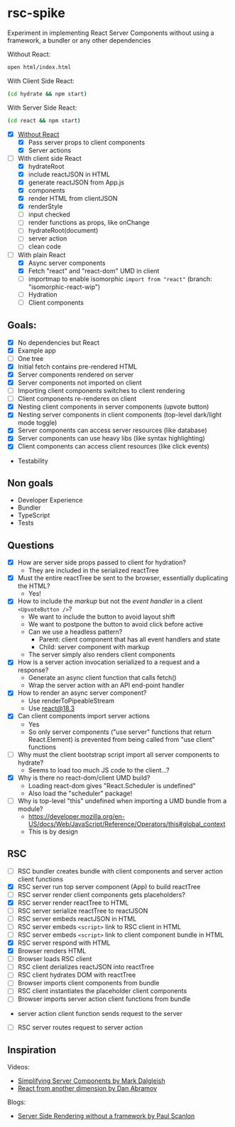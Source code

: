 # rsc-spike

Experiment in implementing React Server Components without using a framework, a bundler or any other dependencies

Without React:

```bash
open html/index.html
```

With Client Side React:

```bash
(cd hydrate && npm start)
```

With Server Side React:

```bash
(cd react && npm start)
```


- [x] [Without React](html/index.html)
  - [x] Pass server props to client components
  - [x] Server actions
- [ ] With client side React
  - [x] hydrateRoot
  - [x] include reactJSON in HTML
  - [x] generate reactJSON from App.js
  - [x] components
  - [x] render HTML from clientJSON
  - [x] renderStyle
  - [ ] input checked
  - [ ] render functions as props, like onChange 
  - [ ] hydrateRoot(document)
  - [ ] server action
  - [ ] clean code
- [ ] With plain React
  - [x] Async server components
  - [x] Fetch "react" and "react-dom" UMD in client
  - [ ] importmap to enable isomorphic `import from "react"` (branch: "isomorphic-react-wip")
  - [ ] Hydration
  - [ ] Client components

## Goals:

- [x] No dependencies but React
- [x] Example app
- [ ] One tree
- [x] Initial fetch contains pre-rendered HTML
- [x] Server components rendered on server
- [x] Server components not imported on client
- [ ] Importing client components switches to client rendering
- [ ] Client components re-renderes on client
- [x] Nesting client components in server components (upvote button)
- [x] Nesting server components in client components (top-level dark/light mode toggle)
- [x] Server components can access server resources (like database)
- [x] Server components can use heavy libs (like syntax highlighting)
- [x] Client components can access client resources (like click events)
- Testability

## Non goals

- Developer Experience
- Bundler
- TypeScript
- Tests

## Questions

- [x] How are server side props passed to client for hydration?
  - They are included in the serialized reactTree
- [x] Must the entire <App /> reactTree be sent to the browser, essentially duplicating the HTML? 
  - Yes!
- [x] How to include the *markup* but not the *event handler* in a client `<UpvoteButton />`?
  - We want to include the button to avoid layout shift
  - We want to postpone the button to avoid click before active
  - Can we use a headless pattern?
    - Parent: client component that has all event handlers and state
    - Child: server component with markup
  - The server simply also renders client components
- [x] How is a server action invocation serialized to a request and a response?
  - Generate an async client function that calls fetch()
  - Wrap the server action with an API end-point handler
- [x] How to render an async server component?
  - Use renderToPipeableStream
  - Use react@18.3
- [x] Can client components import server actions
  - Yes
  - So only server components ("use server" functions that return React.Element) is prevented from being called from "use client" functions
- [ ] Why must the client bootstrap script import all server components to hydrate?
  - Seems to load too much JS code to the client...?
- [x] Why is there no react-dom/client UMD build?
  - Loading react-dom gives "React.Scheduler is undefined"
  - Also load the "scheduler" package!
- [ ] Why is top-level "this" undefined when importing a UMD bundle from a module?
  - https://developer.mozilla.org/en-US/docs/Web/JavaScript/Reference/Operators/this#global_context
  - This is by design

## RSC

- [ ] RSC bundler creates bundle with client components and server action client functions
- [x] RSC server run top server component (App) to build reactTree
- [ ] RSC server render client components gets placeholders?
- [x] RSC server render reactTree to HTML
- [ ] RSC server serialize reactTree to reactJSON
- [ ] RSC server embeds reactJSON in HTML
- [ ] RSC server embeds `<script>` link to RSC client in HTML
- [ ] RSC server embeds `<script>` link to client component bundle in HTML
- [x] RSC server respond with HTML
- [x] Browser renders HTML
- [ ] Browser loads RSC client
- [ ] RSC client derializes reactJSON into reactTree
- [ ] RSC client hydrates DOM with reactTree
- [ ] Browser imports client components from bundle
- [ ] RSC client instantiates the placeholder client components
- [ ] Browser imports server action client functions from bundle
- server action client function sends request to the server
- [ ] RSC server routes request to server action


## Inspiration

Videos:

- [Simplifying Server Components by Mark Dalgleish](https://portal.gitnation.org/contents/simplifying-server-components) 
- [React from another dimension by Dan Abramov](https://youtu.be/zMf_xeGPn6s)


Blogs:

- [Server Side Rendering without a framework by Paul Scanlon](https://thenewstack.io/how-to-build-a-server-side-react-app-using-vite-and-express/)


